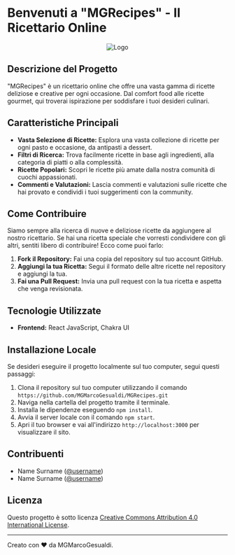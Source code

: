 # Benvenuti a "MGRecipes" - Il Ricettario Online

<p align="center">
  <img src="https://i.ibb.co/fNDxjpj/mgrecipeslogo.png" alt="Logo" />
</p>

## Descrizione del Progetto

"MGRecipes" è un ricettario online che offre una vasta gamma di ricette deliziose e creative per ogni occasione. Dal comfort food alle ricette gourmet, qui troverai ispirazione per soddisfare i tuoi desideri culinari.

## Caratteristiche Principali

- **Vasta Selezione di Ricette:** Esplora una vasta collezione di ricette per ogni pasto e occasione, da antipasti a dessert.
- **Filtri di Ricerca:** Trova facilmente ricette in base agli ingredienti, alla categoria di piatti o alla complessità.
- **Ricette Popolari:** Scopri le ricette più amate dalla nostra comunità di cuochi appassionati.
- **Commenti e Valutazioni:** Lascia commenti e valutazioni sulle ricette che hai provato e condividi i tuoi suggerimenti con la community.

## Come Contribuire

Siamo sempre alla ricerca di nuove e deliziose ricette da aggiungere al nostro ricettario. Se hai una ricetta speciale che vorresti condividere con gli altri, sentiti libero di contribuire! Ecco come puoi farlo:

1. **Fork il Repository:** Fai una copia del repository sul tuo account GitHub.
2. **Aggiungi la tua Ricetta:** Segui il formato delle altre ricette nel repository e aggiungi la tua.
3. **Fai una Pull Request:** Invia una pull request con la tua ricetta e aspetta che venga revisionata.

## Tecnologie Utilizzate

- **Frontend:** React JavaScript, Chakra UI


## Installazione Locale

Se desideri eseguire il progetto localmente sul tuo computer, segui questi passaggi:

1. Clona il repository sul tuo computer utilizzando il comando `https://github.com/MGMarcoGesualdi/MGRecipes.git`
2. Naviga nella cartella del progetto tramite il terminale.
3. Installa le dipendenze eseguendo `npm install`.
4. Avvia il server locale con il comando `npm start`.
5. Apri il tuo browser e vai all'indirizzo `http://localhost:3000` per visualizzare il sito.

## Contribuenti

- Name Surname ([@username](link_al_profilo_github))
- Name Surname ([@username](link_al_profilo_github))

## Licenza

Questo progetto è sotto licenza [Creative Commons Attribution 4.0 International License](https://creativecommons.org/licenses/by/4.0/).

---
Creato con ❤️ da MGMarcoGesualdi.
